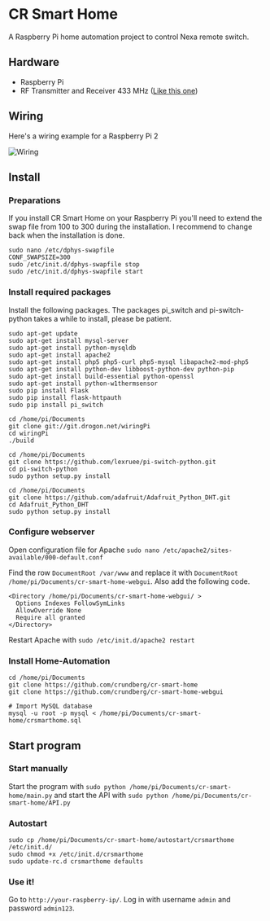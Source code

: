 # CR Smart Home
A Raspberry Pi home automation project to control Nexa remote switch.

## Hardware
- Raspberry Pi
- RF Transmitter and Receiver 433 MHz ([Like this one](http://www.kjell.com/se/sortiment/el/elektronik/fjarrstyrning/sandar-och-mottagarmodul-433-mhz-p88905))

## Wiring
Here's a wiring example for a Raspberry Pi 2

![Wiring](http://www.crundberg.se/wp-content/uploads/2015/12/Breadboard.png)

## Install

### Preparations
If you install CR Smart Home on your Raspberry Pi you'll need to extend the swap file from 100 to 300 during the installation. I recommend to change back when the installation is done.
```
sudo nano /etc/dphys-swapfile
CONF_SWAPSIZE=300
sudo /etc/init.d/dphys-swapfile stop
sudo /etc/init.d/dphys-swapfile start
```

### Install required packages
Install the following packages. The packages pi_switch and pi-switch-python takes a while to install, please be patient.
```
sudo apt-get update
sudo apt-get install mysql-server
sudo apt-get install python-mysqldb
sudo apt-get install apache2
sudo apt-get install php5 php5-curl php5-mysql libapache2-mod-php5
sudo apt-get install python-dev libboost-python-dev python-pip
sudo apt-get install build-essential python-openssl
sudo apt-get install python-w1thermsensor
sudo pip install Flask
sudo pip install flask-httpauth
sudo pip install pi_switch

cd /home/pi/Documents
git clone git://git.drogon.net/wiringPi
cd wiringPi
./build

cd /home/pi/Documents
git clone https://github.com/lexruee/pi-switch-python.git
cd pi-switch-python
sudo python setup.py install

cd /home/pi/Documents
git clone https://github.com/adafruit/Adafruit_Python_DHT.git
cd Adafruit_Python_DHT
sudo python setup.py install
```

### Configure webserver
Open configuration file for Apache
`sudo nano /etc/apache2/sites-available/000-default.conf`

Find the row `DocumentRoot /var/www` and replace it with `DocumentRoot /home/pi/Documents/cr-smart-home-webgui`.
Also add the following code.

```
<Directory /home/pi/Documents/cr-smart-home-webgui/ >
  Options Indexes FollowSymLinks
  AllowOverride None
  Require all granted
</Directory>
```

Restart Apache with `sudo /etc/init.d/apache2 restart`

### Install Home-Automation
```
cd /home/pi/Documents
git clone https://github.com/crundberg/cr-smart-home
git clone https://github.com/crundberg/cr-smart-home-webgui

# Import MySQL database
mysql -u root -p mysql < /home/pi/Documents/cr-smart-home/crsmarthome.sql
```

## Start program

### Start manually
Start the program with `sudo python /home/pi/Documents/cr-smart-home/main.py` and start the API with `sudo python /home/pi/Documents/cr-smart-home/API.py`

### Autostart
```
sudo cp /home/pi/Documents/cr-smart-home/autostart/crsmarthome /etc/init.d/
sudo chmod +x /etc/init.d/crsmarthome
sudo update-rc.d crsmarthome defaults
```

### Use it!
Go to `http://your-raspberry-ip/`. Log in with username `admin` and password `admin123`.